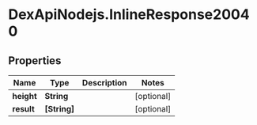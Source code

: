 # DexApiNodejs.InlineResponse20040

## Properties

Name | Type | Description | Notes
------------ | ------------- | ------------- | -------------
**height** | **String** |  | [optional] 
**result** | **[String]** |  | [optional] 


